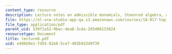 ```yaml
---
content_type: resource
description: Lecture notes on admissible monomials, Steenrod algebra, and Adem relations.
file: https://ol-ocw-studio-app-qa.s3.amazonaws.com/courses/18-917-topics-in-algebraic-topology-the-sullivan-conjecture-fall-2007/e486b9e1fd5582e65ce7403b933d9f39_lecture6.pdf
file_type: application/pdf
parent_uid: 539f1a52-9bec-dea8-3cda-293d08133024
resourcetype: Document
title: lecture6.pdf
uid: e486b9e1-fd55-82e6-5ce7-403b933d9f39
---
```

